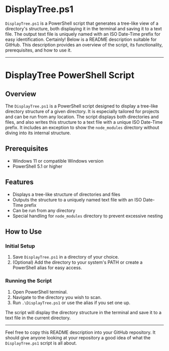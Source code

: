 # DisplayTree.ps1
`DisplayTree.ps1` is a PowerShell script that generates a tree-like view of a directory's structure, both displaying it in the terminal and saving it to a text file. The output text file is uniquely named with an ISO Date-Time prefix for easy identification.
Certainly! Below is a README description suitable for GitHub. This description provides an overview of the script, its functionality, prerequisites, and how to use it.

---

# DisplayTree PowerShell Script

## Overview

The `DisplayTree.ps1` is a PowerShell script designed to display a tree-like directory structure of a given directory. It is especially tailored for projects and can be run from any location. The script displays both directories and files, and also writes this structure to a text file with a unique ISO Date-Time prefix. It includes an exception to show the `node_modules` directory without diving into its internal structure.

## Prerequisites

- Windows 11 or compatible Windows version
- PowerShell 5.1 or higher

## Features

- Displays a tree-like structure of directories and files
- Outputs the structure to a uniquely named text file with an ISO Date-Time prefix
- Can be run from any directory
- Special handling for `node_modules` directory to prevent excessive nesting

## How to Use

### Initial Setup

1. Save `DisplayTree.ps1` in a directory of your choice.
2. (Optional) Add the directory to your system's PATH or create a PowerShell alias for easy access.

### Running the Script

1. Open PowerShell terminal.
2. Navigate to the directory you wish to scan.
3. Run `.\DisplayTree.ps1` or use the alias if you set one up.

The script will display the directory structure in the terminal and save it to a text file in the current directory.

---

Feel free to copy this README description into your GitHub repository. It should give anyone looking at your repository a good idea of what the `DisplayTree.ps1` script is all about.
